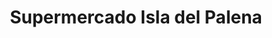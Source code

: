 ---
title: "Supermercado Isla del Palena"
url: /puerto-raul-marin-balmaceda/supermercado-isla-del-palena/
shop: Supermarkt
---